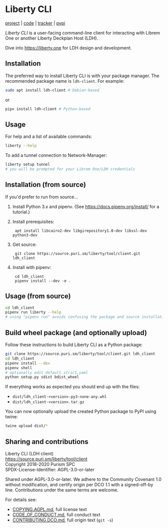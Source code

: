 # Liberty CLI

[project] | [code] | [tracker] | [pypi]

*Liberty CLI* is a user-facing command-line client for interacting
with Librem One or another Liberty Deckplan Host (LDH).

Dive into https://liberty.one for LDH design and development.

## Installation

The preferred way to install Liberty CLI is with your package
manager. The recommended package name is `ldh-client`. For example:

```bash
sudo apt install ldh-client # Debian-based
```

or

```bash
pipx install ldh-client # Python-based
```

## Usage

For help and a list of available commands:

```bash
liberty --help
```

To add a tunnel connection to Network-Manager:

```bash
liberty setup tunnel
# you will be prompted for your Librem One/LDH credentials
```

## Installation (from source)

If you'd prefer to run from source...

1. Install Python 3.x and pipenv. (See
   <https://docs.pipenv.org/install/> for a tutorial.)

2. Install prerequisites:

        apt install libcairo2-dev libgirepository1.0-dev libssl-dev python3-dev

3. Get source:

        git clone https://source.puri.sm/liberty/tool/client.git ldh_client

4. Install with pipenv:

        cd ldh_client
        pipenv install --dev -e .

## Usage (from source)

```bash
cd ldh_client
pipenv run liberty --help
# using "pipenv run" avoids confusing the package and source installations
```

## Build wheel package (and optionally upload)

Follow these instructions to build Liberty CLI as a Python package:

```bash
git clone https://source.puri.sm/liberty/tool/client.git ldh_client
cd ldh_client
pipenv install --dev
pipenv shell
# optionally edit default.strict.yaml
python setup.py sdist bdist_wheel
```

If everything works as expected you should end up with the files:

* `dist/ldh_client-<version>-py3-none-any.whl`
* `dist/ldh_client-<version>.tar.gz`

You can now optionally upload the created Python package to PyPI using twine:

```bash
twine upload dist/*
```

## Sharing and contributions

Liberty CLI (LDH client)  
<https://source.puri.sm/liberty/tool/client>  
Copyright 2018-2020 Purism SPC  
SPDX-License-Identifier: AGPL-3.0-or-later  

Shared under AGPL-3.0-or-later. We adhere to the Community Covenant
1.0 without modification, and certify origin per DCO 1.1 with a
signed-off-by line. Contributions under the same terms are welcome.

For details see:

* [COPYING.AGPL.md], full license text
* [CODE_OF_CONDUCT.md], full conduct text
* [CONTRIBUTING.DCO.md], full origin text (`git -s`)

<!-- Links -->

[project]: https://source.puri.sm/liberty/tool/client
[code]: https://source.puri.sm/liberty/tool/client/tree/master
[tracker]: https://source.puri.sm/liberty/tool/client/issues
[pypi]: https://pypi.org/project/ldh-client/
[SETUP.md]: SETUP.md
[COPYING.AGPL.md]: COPYING.AGPL.md
[CODE_OF_CONDUCT.md]: CODE_OF_CONDUCT.md
[CONTRIBUTING.DCO.md]: CONTRIBUTING.DCO.md
[COPYING.md]: COPYING.md
[CONTRIBUTING.md]: CONTRIBUTING.md
